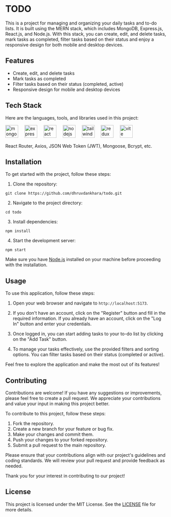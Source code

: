 # TODO

This is a project for managing and organizing your daily tasks and to-do lists. It is built using the MERN stack, which includes MongoDB, Express.js, React.js, and Node.js. With this stack, you can create, edit, and delete tasks, mark tasks as completed, filter tasks based on their status and enjoy a responsive design for both mobile and desktop devices.

## Features

- Create, edit, and delete tasks
- Mark tasks as completed
- Filter tasks based on their status (completed, active)
- Responsive design for mobile and desktop devices

## Tech Stack

Here are the languages, tools, and libraries used in this project:

<img src="https://skillicons.dev/icons?i=mongodb" height="40" alt="mongodb logo"  />
<img width="12" />
<img src="https://skillicons.dev/icons?i=express" height="40" alt="express logo"  />
<img width="12" />
<img src="https://skillicons.dev/icons?i=react" height="40" alt="react logo"  />
<img width="12" />
<img src="https://skillicons.dev/icons?i=nodejs" height="40" alt="nodejs logo"  />
<img width="12" />
<img src="https://skillicons.dev/icons?i=tailwind" height="40" alt="tailwindcss logo"  />
<img width="12" />
<img src="https://skillicons.dev/icons?i=redux" height="40" alt="redux logo"  />
<img width="12" />
<img src="https://skillicons.dev/icons?i=vite" height="40" alt="vite logo"  />

React Router, Axios, JSON Web Token (JWT), Mongoose, Bcrypt, etc.

## Installation

To get started with the project, follow these steps:

1. Clone the repository:

```
git clone https://github.com/dhruvdankhara/todo.git
```

2. Navigate to the project directory:

```
cd todo
```

3. Install dependencies:

```
npm install
```

4. Start the development server:

```
npm start
```

Make sure you have [Node.js](https://nodejs.org) installed on your machine before proceeding with the installation.

## Usage

To use this application, follow these steps:

1. Open your web browser and navigate to `http://localhost:5173`.

2. If you don't have an account, click on the "Register" button and fill in the required information. If you already have an account, click on the "Log In" button and enter your credentials.

3. Once logged in, you can start adding tasks to your to-do list by clicking on the "Add Task" button.

4. To manage your tasks effectively, use the provided filters and sorting options. You can filter tasks based on their status (completed or active).

Feel free to explore the application and make the most out of its features!

## Contributing

Contributions are welcome! If you have any suggestions or improvements, please feel free to create a pull request. We appreciate your contributions and value your input in making this project better.

To contribute to this project, follow these steps:

1. Fork the repository.
2. Create a new branch for your feature or bug fix.
3. Make your changes and commit them.
4. Push your changes to your forked repository.
5. Submit a pull request to the main repository.

Please ensure that your contributions align with our project's guidelines and coding standards. We will review your pull request and provide feedback as needed.

Thank you for your interest in contributing to our project!

## License

This project is licensed under the MIT License. See the [LICENSE](LICENSE) file for more details.
